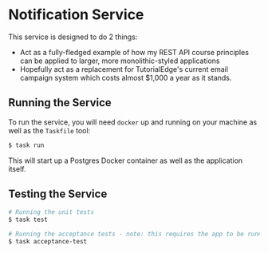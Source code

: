 Notification Service
====================

This service is designed to do 2 things: 

* Act as a fully-fledged example of how my REST API course principles can be applied to larger, more monolithic-styled applications
* Hopefully act as a replacement for TutorialEdge's current email campaign system which costs almost $1,000 a year as it stands.

## Running the Service

To run the service, you will need `docker` up and running on your machine as well as the `Taskfile` tool:

```bash
$ task run
```

This will start up a Postgres Docker container as well as the application itself.

## Testing the Service

```bash
# Running the unit tests
$ task test

# Running the acceptance tests - note: this requires the app to be running locally
$ task acceptance-test